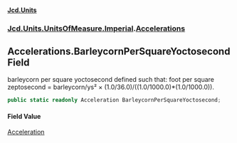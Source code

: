 #### [Jcd.Units](index.md 'index')
### [Jcd.Units.UnitsOfMeasure.Imperial](Jcd.Units.UnitsOfMeasure.Imperial.md 'Jcd.Units.UnitsOfMeasure.Imperial').[Accelerations](Accelerations.md 'Jcd.Units.UnitsOfMeasure.Imperial.Accelerations')

## Accelerations.BarleycornPerSquareYoctosecond Field

barleycorn per square yoctosecond defined such that: foot per square zeptosecond = barleycorn/ys² ×
(1.0/36.0)/((1.0/1000.0)*(1.0/1000.0)).

```csharp
public static readonly Acceleration BarleycornPerSquareYoctosecond;
```

#### Field Value
[Acceleration](Acceleration.md 'Jcd.Units.UnitTypes.Acceleration')